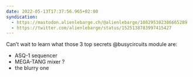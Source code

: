 ```yaml
---
date: 2022-05-13T17:37:56.965+02:00
syndication:
  - https://mastodon.alienlebarge.ch/@alienlebarge/108295382386665289
  - https://twitter.com/alienlebarge/status/1525138783997415427
---
```


Can’t wait to learn what those 3 top secrets @busycircuits module are:

-  ASQ-1 sequencer
-  MEGA-TANG mixer ?
-  the blurry one
